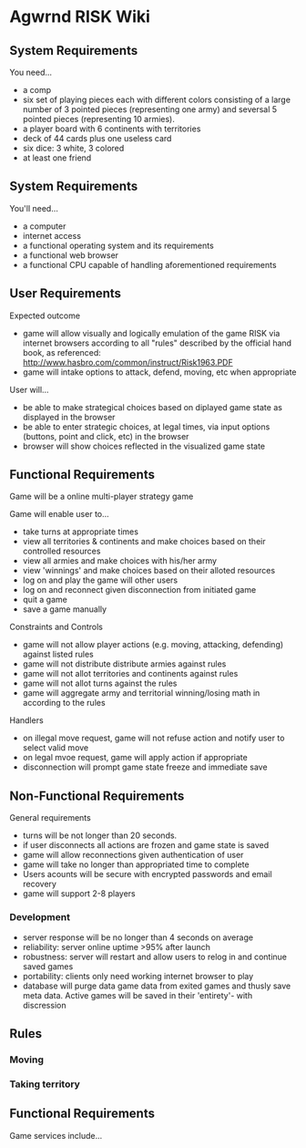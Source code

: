 # Agwrnd RISK Wiki #

## System Requirements ##

You need...
* a comp
* six set of playing pieces each with different colors consisting of a large number of 3 pointed pieces (representing one army) and seversal 5 pointed pieces (representing 10 armies).
* a player board with 6 continents with territories
* deck of 44 cards plus one useless card
* six dice: 3 white, 3 colored 
* at least one friend

## System Requirements ##

You'll need...
* a computer
* internet access
* a functional operating system and its requirements
* a functional web browser
* a functional CPU capable of handling aforementioned requirements

## User Requirements ##

Expected outcome
* game will allow visually and logically emulation of the game RISK via internet browsers according to all "rules" described by the official hand book, as referenced: http://www.hasbro.com/common/instruct/Risk1963.PDF
* game will intake options to attack, defend, moving, etc when appropriate

User will...
* be able to make strategical choices based on diplayed game state as displayed in the browser
* be able to enter strategic choices, at legal times, via input options (buttons, point and click, etc) in the browser
* browser will show choices reflected in the visualized game state

## Functional Requirements ##

Game will be a online multi-player strategy game

Game will enable user to...
* take turns at appropriate times
* view all territories & continents and make choices based on their controlled resources
* view all armies and make choices with his/her army
* view 'winnings' and make choices based on their alloted resources
* log on and play the game will other users
* log on and reconnect given disconnection from initiated game
* quit a game
* save a game manually

Constraints and Controls
* game will not allow player actions (e.g. moving, attacking, defending) against listed rules
* game will not distribute distribute armies against rules
* game will not allot territories and continents against rules
* game will not allot turns against the rules
* game will aggregate army and territorial winning/losing math in according to the rules

Handlers
* on illegal move request, game will not refuse action and notify user to select valid move
* on legal mvoe request, game will apply action if appropriate
* disconnection will prompt game state freeze and immediate save

## Non-Functional Requirements ##

General requirements
* turns will be not longer than 20 seconds.
* if user disconnects all actions are frozen and game state is saved
* game will allow reconnections given authentication of user
* game will take no longer than appropriated time to complete
* Users acounts will be secure with encrypted passwords and email recovery
* game will support 2-8 players

### Development ### 
* server response will be no longer than 4 seconds on average
* reliability: server online uptime >95% after launch
* robustness: server will restart and allow users to relog in and continue saved games
* portability: clients only need working internet browser to play
* database will purge data game data from exited games and thusly save meta data. Active games will be saved in their 'entirety'- with discression



## Rules ##
### Moving ###

### Taking territory ###




## Functional Requirements ##

Game services include...



